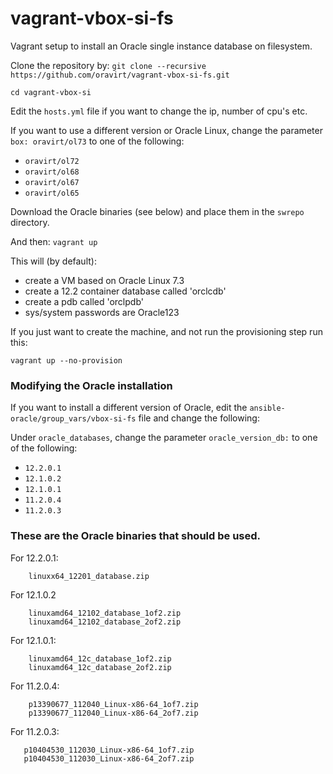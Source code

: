 # vagrant-vbox-si-fs
Vagrant setup to install an Oracle single instance database on filesystem.

Clone the repository by:
`git clone --recursive https://github.com/oravirt/vagrant-vbox-si-fs.git`

`cd vagrant-vbox-si`

Edit the `hosts.yml` file if you want to change the ip, number of cpu's etc.

If you want to use a different version or Oracle Linux, change the parameter `box: oravirt/ol73` to one of the following:

- `oravirt/ol72`
- `oravirt/ol68`
- `oravirt/ol67`
- `oravirt/ol65`

Download the Oracle binaries (see below) and place them in the `swrepo` directory.

And then: `vagrant up`

This will (by default):
- create a VM based on Oracle Linux 7.3
- create a 12.2 container database called 'orclcdb'
- create a pdb called 'orclpdb'
- sys/system passwords are Oracle123

If you just want to create the machine, and not run the provisioning step run this:

`vagrant up --no-provision`

### Modifying the Oracle installation

If you want to install a different version of Oracle, edit the `ansible-oracle/group_vars/vbox-si-fs` file and change the following:

Under `oracle_databases`, change the parameter `oracle_version_db:` to one of the following:

* `12.2.0.1`
* `12.1.0.2`
* `12.1.0.1`
* `11.2.0.4`
* `11.2.0.3`

### These are the Oracle binaries that should be used.

For 12.2.0.1:
```
    linuxx64_12201_database.zip
 ```

For 12.1.0.2
```
    linuxamd64_12102_database_1of2.zip
    linuxamd64_12102_database_2of2.zip
 ```

For 12.1.0.1:
```
    linuxamd64_12c_database_1of2.zip
    linuxamd64_12c_database_2of2.zip
 ```

For 11.2.0.4:
```
    p13390677_112040_Linux-x86-64_1of7.zip
    p13390677_112040_Linux-x86-64_2of7.zip
 ```

 For 11.2.0.3:
 ```
    p10404530_112030_Linux-x86-64_1of7.zip
    p10404530_112030_Linux-x86-64_2of7.zip
 ```
